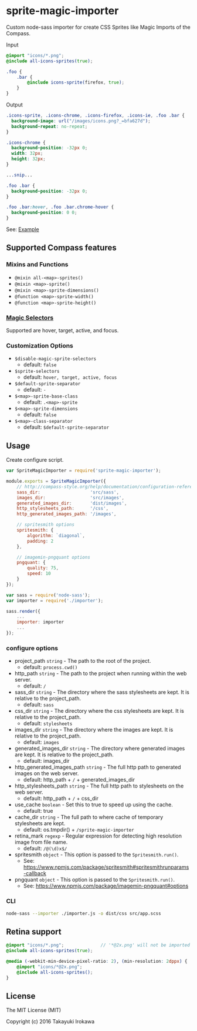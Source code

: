 # sprite-magic-importer
Custom node-sass importer for create CSS Sprites like Magic Imports of the Compass.

Input

```scss
@import "icons/*.png";
@include all-icons-sprites(true);

.foo {
    .bar {
        @include icons-sprite(firefox, true);
    }
}
```

Output

```css
.icons-sprite, .icons-chrome, .icons-firefox, .icons-ie, .foo .bar {
  background-image: url("/images/icons.png?_=bfa627d");
  background-repeat: no-repeat;
}

.icons-chrome {
  background-position: -32px 0;
  width: 32px;
  height: 32px;
}

...snip...

.foo .bar {
  background-position: -32px 0;
}

.foo .bar:hover, .foo .bar.chrome-hover {
  background-position: 0 0;
}

```

See: [Example](https://github.com/irok/sprite-magic-importer/tree/master/example)

## Supported Compass features

### Mixins and Functions
* `@mixin all-<map>-sprites()`
* `@mixin <map>-sprite()`
* `@mixin <map>-sprite-dimensions()`
* `@function <map>-sprite-width()`
* `@function <map>-sprite-height()`

### [Magic Selectors](http://compass-style.org/help/tutorials/spriting/magic-selectors/)
Supported are hover, target, active, and focus.

### Customization Options
* `$disable-magic-sprite-selectors`
    * default: `false`
* `$sprite-selectors`
    * default: `hover, target, active, focus`
* `$default-sprite-separator`
    * default: `-`
* `$<map>-sprite-base-class`
    * default: `.<map>-sprite`
* `$<map>-sprite-dimensions`
    * default: `false`
* `$<map>-class-separator`
    * default: `$default-sprite-separator`

## Usage
Create configure script.

```js:importer.js
var SpriteMagicImporter = require('sprite-magic-importer');

module.exports = SpriteMagicImporter({
    // http://compass-style.org/help/documentation/configuration-reference/
    sass_dir:                   'src/sass',
    images_dir:                 'src/images',
    generated_images_dir:       'dist/images',
    http_stylesheets_path:      '/css',
    http_generated_images_path: '/images',

    // spritesmith options
    spritesmith: {
        algorithm: `diagonal`,
        padding: 2
    },

    // imagemin-pngquant options
    pngquant: {
        quality: 75,
        speed: 10
    }
});
```

```js:build.js
var sass = require('node-sass');
var importer = require('./importer');

sass.render({
    ...
    importer: importer
    ...
});
```

### configure options
* project_path `string` - The path to the root of the project.
    * default: `process.cwd()`
* http_path `string` - The path to the project when running within the web server.
    * default: `/`
* sass_dir `string` - The directory where the sass stylesheets are kept. It is relative to the project_path.
    * default: `sass`
* css_dir `string` - The directory where the css stylesheets are kept. It is relative to the project_path.
    * default: `stylesheets`
* images_dir `string` - The directory where the images are kept. It is relative to the project_path.
    * default: `images`
* generated_images_dir `string` - The directory where generated images are kept. It is relative to the project_path.
    * default: images_dir
* http_generated_images_path `string` - The full http path to generated images on the web server.
    * default: http_path + `/` + generated_images_dir
* http_stylesheets_path `string` - The full http path to stylesheets on the web server.
    * default: http_path + `/` + css_dir
* use_cache `boolean` - Set this to true to speed up using the cache.
    * default: true
* cache_dir `string` - The full path to where cache of temporary stylesheets are kept.
    * default: os.tmpdir() + `/sprite-magic-importer`
* retina_mark `regexp` - Regular expression for detecting high resolution image from file name.
    * default: `/@(\d)x$/`
* spritesmith `object` - This option is passed to the `Spritesmith.run()`.
    * See: https://www.npmjs.com/package/spritesmith#spritesmithrunparams-callback
* pngquant `object` - This option is passed to the `Spritesmith.run()`.
    * See: https://www.npmjs.com/package/imagemin-pngquant#options

### CLI
```bash
node-sass --importer ./importer.js -o dist/css src/app.scss
```

## Retina support

```scss
@import "icons/*.png";              // '*@2x.png' will not be imported
@include all-icons-sprites(true);

@media (-webkit-min-device-pixel-ratio: 2), (min-resolution: 2dppx) {
    @import "icons/*@2x.png";
    @include all-icons-sprites();
}
```

## License

The MIT License (MIT)

Copyright (c) 2016 Takayuki Irokawa
